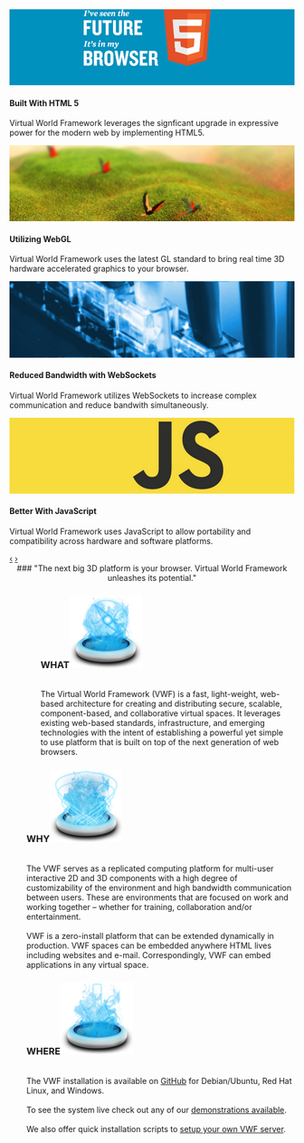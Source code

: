 <script>
	$(function(){
		  $('#myCarousel').carousel();
		});
</script>
<div>
<section id="carousel">
<div class="row">
<div class="span11" markdown="1">
<div id="myCarousel" class="carousel slide">
<div class="carousel-inner">
<div class="item active">
<img src="images/HTML5_sticker.png" alt="HTML5"/>
<div class="carousel-caption">
<h4>Built With HTML 5</h4>
<p>Virtual World Framework leverages the signficant upgrade in expressive power for the modern web by implementing HTML5.</p>
</div>
</div>
<div class="item">
<img src="images/webgl.png" alt="WebGL"/>
<div class="carousel-caption">
<h4>Utilizing WebGL</h4>
<p>Virtual World Framework uses the latest GL standard to bring real time 3D hardware accelerated graphics to your browser.</p>
</div>
</div>
<div class="item">
<img src="images/websockets.jpg" alt="WebSockets"/>
<div class="carousel-caption">
<h4>Reduced Bandwidth with WebSockets</h4>
<p>Virtual World Framework utilizes WebSockets to increase complex communication and reduce bandwith simultaneously.</p>
</div>
</div>
<div class="item">
<img src="images/javascript.jpg" alt="Javascript"/>
<div class="carousel-caption">
<h4>Better With JavaScript</h4>
<p>Virtual World Framework uses JavaScript to allow portability and compatibility across hardware and software platforms.</p>
</div>
</div>
</div>
<a class="left carousel-control" href="#myCarousel" data-slide="prev">&lsaquo;</a>
<a class="right carousel-control" href="#myCarousel" data-slide="next">&rsaquo;</a>
</div>
</div>
</div>
</section>
</div>
<div class="alert alert-info" markdown="1" style="text-align:center;">
### "The next big 3D platform is your browser. Virtual World Framework unleashes its potential."
</div>
<div class="span11" style="margin-left:30px;" markdown="1">


<div class="span3" markdown="1" style="margin-left:25px;padding-right: 5px;" >
<h3>WHAT<img src="images/compass.png" alt="Virtual World Framework Compass" style="text-align:center;"/></h3><br/>
The Virtual World Framework (VWF) is a fast, light-weight, web-based architecture for creating and distributing secure, scalable, component-based, and collaborative virtual spaces. It leverages existing web-based standards, infrastructure, and emerging technologies with the intent of establishing a powerful yet simple to use platform that is built on top of the next generation of web browsers.
</div>
<div class="span3" markdown="1" style="padding-right: 5px;">
<h3>WHY<img src="images/framework.png" alt="Virtual World Framework" style="text-align:center;"/></h3><br/>
The VWF serves as a replicated computing platform for multi-user interactive 2D and 3D components with a high degree of customizability of the environment and high bandwidth communication between users. These are environments that are focused on work and working together – whether for training, collaboration and/or entertainment. <br/><br/>
VWF is a zero-install platform that can be extended dynamically in production. VWF spaces can be embedded anywhere HTML lives including websites and e-mail. Correspondingly, VWF can embed applications in any virtual space.
</div>
<div class="span3" markdown="1">
<h3>WHERE<a href="https://github.com/virtual-world-framework/vwf"><img src="images/Downloads.png" alt="Virtual World Framework Download from GitHub" style="text-align:center;"/></a></h3><br/>
The VWF installation is available on <a href="https://github.com/virtual-world-framework/vwf">GitHub</a> for Debian/Ubuntu, Red Hat Linux, and Windows.
<br/><br/>
To see the system live check out any of our <a href="catalog.html">demonstrations available</a>.<br/><br/>
We also offer quick installation scripts to <a href="https://github.com/virtual-world-framework/vwf">setup your own VWF server</a>.
</div>
</div>

